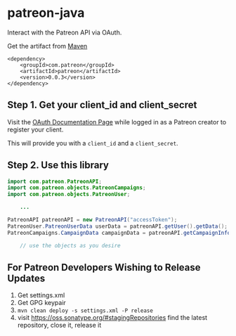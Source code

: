 # patreon-java
Interact with the Patreon API via OAuth.

Get the artifact from [Maven](http://search.maven.org/#search|ga|1|g%3A%22com.patreon%22%20AND%20a%3A%22patreon%22)
```
<dependency>
    <groupId>com.patreon</groupId>
    <artifactId>patreon</artifactId>
    <version>0.0.3</version>
</dependency>
```


Step 1. Get your client_id and client_secret
---
Visit the [OAuth Documentation Page](https://www.patreon.com/oauth2/documentation)
while logged in as a Patreon creator to register your client.

This will provide you with a `client_id` and a `client_secret`.

Step 2. Use this library
---
```java
import com.patreon.PatreonAPI;
import com.patreon.objects.PatreonCampaigns;
import com.patreon.objects.PatreonUser;

    ...

PatreonAPI patreonAPI = new PatreonAPI("accessToken");
PatreonUser.PatreonUserData userData = patreonAPI.getUser().getData();
PatreonCampaigns.CampaignData campaignData = patreonAPI.getCampaignInformation().getCampaigns().get(0);

    // use the objects as you desire
```

For Patreon Developers Wishing to Release Updates
---
1. Get settings.xml
2. Get GPG keypair
3. `mvn clean deploy -s settings.xml -P release`
4. visit https://oss.sonatype.org/#stagingRepositories find the latest repository, close it, release it